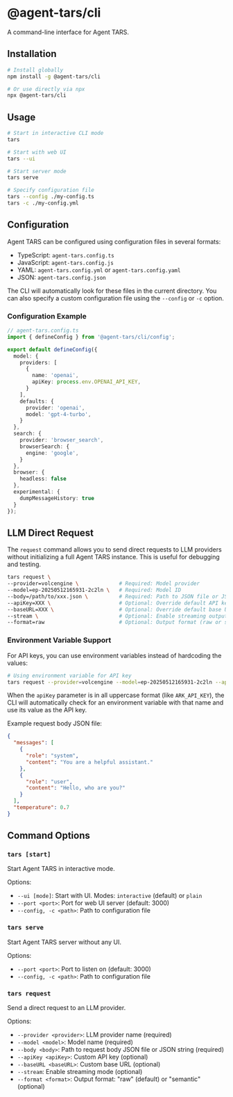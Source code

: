 # @agent-tars/cli

A command-line interface for Agent TARS.

## Installation

```bash
# Install globally
npm install -g @agent-tars/cli

# Or use directly via npx
npx @agent-tars/cli
```

## Usage

```bash
# Start in interactive CLI mode
tars

# Start with web UI
tars --ui

# Start server mode
tars serve

# Specify configuration file
tars --config ./my-config.ts
tars -c ./my-config.yml
```



## Configuration

Agent TARS can be configured using configuration files in several formats:

- TypeScript: `agent-tars.config.ts`
- JavaScript: `agent-tars.config.js`
- YAML: `agent-tars.config.yml` or `agent-tars.config.yaml`
- JSON: `agent-tars.config.json`

The CLI will automatically look for these files in the current directory. You can also specify a custom configuration file using the `--config` or `-c` option.

### Configuration Example

```typescript
// agent-tars.config.ts
import { defineConfig } from '@agent-tars/cli/config';

export default defineConfig({
  model: {
    providers: [
      {
        name: 'openai',
        apiKey: process.env.OPENAI_API_KEY,
      }
    ],
    defaults: {
      provider: 'openai',
      model: 'gpt-4-turbo',
    }
  },
  search: {
    provider: 'browser_search',
    browserSearch: {
      engine: 'google',
    }
  },
  browser: {
    headless: false
  },
  experimental: {
    dumpMessageHistory: true
  }
});
```

## LLM Direct Request

The `request` command allows you to send direct requests to LLM providers without initializing a full Agent TARS instance. This is useful for debugging and testing.

```bash
tars request \                   
--provider=volcengine \             # Required: Model provider
--model=ep-20250512165931-2c2ln \   # Required: Model ID
--body=/path/to/xxx.json \          # Required: Path to JSON file or JSON string
--apiKey=XXX \                      # Optional: Override default API key
--baseURL=XXX \                     # Optional: Override default base URL
--stream \                          # Optional: Enable streaming output
--format=raw                        # Optional: Output format (raw or semantic)
```

### Environment Variable Support

For API keys, you can use environment variables instead of hardcoding the values:

```bash
# Using environment variable for API key
tars request --provider=volcengine --model=ep-20250512165931-2c2ln --apiKey=ARK_API_KEY
```

When the `apiKey` parameter is in all uppercase format (like `ARK_API_KEY`), the CLI will automatically check for an environment variable with that name and use its value as the API key.

Example request body JSON file:
```json
{
  "messages": [
    {
      "role": "system",
      "content": "You are a helpful assistant."
    },
    {
      "role": "user",
      "content": "Hello, who are you?"
    }
  ],
  "temperature": 0.7
}
```

## Command Options

### `tars [start]`

Start Agent TARS in interactive mode.

Options:
- `--ui [mode]`: Start with UI. Modes: `interactive` (default) or `plain`
- `--port <port>`: Port for web UI server (default: 3000)
- `--config, -c <path>`: Path to configuration file

### `tars serve`

Start Agent TARS server without any UI.

Options:
- `--port <port>`: Port to listen on (default: 3000)
- `--config, -c <path>`: Path to configuration file
### `tars request`

Send a direct request to an LLM provider.

Options:
- `--provider <provider>`: LLM provider name (required)
- `--model <model>`: Model name (required)
- `--body <body>`: Path to request body JSON file or JSON string (required)
- `--apiKey <apiKey>`: Custom API key (optional)
- `--baseURL <baseURL>`: Custom base URL (optional)
- `--stream`: Enable streaming mode (optional)
- `--format <format>`: Output format: "raw" (default) or "semantic" (optional)

